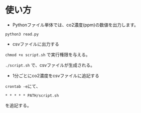 # 使い方

* Pythonファイル単体では、co2濃度(ppm)の数値を出力します。

```python3 read.py```

* csvファイルに出力する

```chmod +x script.sh```
で実行権限を与える。

```./script.sh```
で、csvファイルが生成される。

* 1分ごとにco2濃度をcsvファイルに追記する

`crontab -e`にて、

```
* * * * * PATH/script.sh
```
を追記する。